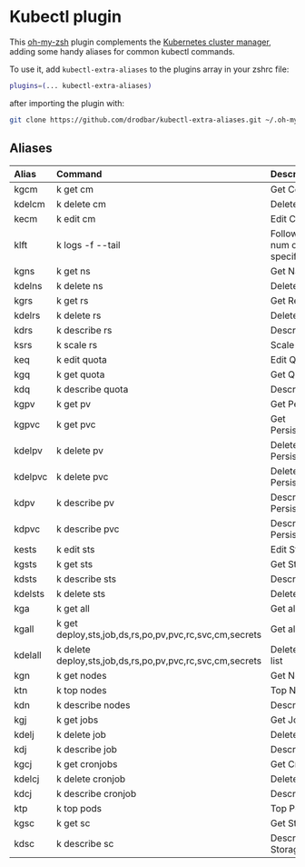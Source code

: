 # Kubectl plugin

This [oh-my-zsh](https://ohmyz.sh/) plugin complements the [Kubernetes cluster manager](https://kubernetes.io/docs/reference/kubectl/kubectl/),
adding some handy aliases for common kubectl commands.

To use it, add `kubectl-extra-aliases` to the plugins array in your zshrc file:

```zsh
plugins=(... kubectl-extra-aliases)
```

after importing the plugin with:

```bash
git clone https://github.com/drodbar/kubectl-extra-aliases.git ~/.oh-my-zsh/custom/plugins/kubectl-extra-aliases
```

## Aliases

| Alias   | Command                             | Description                                                                                      |
|:--------|:------------------------------------|:-------------------------------------------------------------------------------------------------|
| kgcm    | k get cm                                                  | Get Configmaps |
| kdelcm  | k delete cm                                               | Delete Configmaps |
| kecm    | k edit cm                                                 | Edit Configmaps |
| klft    | k logs -f --tail                                          | Follow logs, print first num of lines, to be specified |
| kgns    | k get ns                                                  | Get Namespaces |
| kdelns  | k delete ns                                               | Delete Namespaces |
| kgrs    | k get rs                                                  | Get Replicaset |
| kdelrs  | k delete rs                                               | Delete Replicaset |
| kdrs    | k describe rs                                             | Describe Replicaset |
| ksrs    | k scale rs                                                | Scale Replicaset |
| keq     | k edit quota                                              | Edit Quota |
| kgq     | k get quota                                               | Get Quota |
| kdq     | k describe quota                                          | Describe Quota |
| kgpv    | k get pv                                                  | Get PersistentVolumes |
| kgpvc   | k get pvc                                                 | Get PersistentVolumeClaims |
| kdelpv  | k delete pv                                               | Delete PersistentVolumes |
| kdelpvc | k delete pvc                                              | Delete PersistentVolumeClaims |
| kdpv    | k describe pv                                             | Describe PersistentVolumes|
| kdpvc   | k describe pvc                                            | Describe PersistentVolumeClaims |
| kests   | k edit sts                                                | Edit Statefulsets |
| kgsts   | k get sts                                                 | Get Statefulsets |
| kdsts   | k describe sts                                            | Describe Statefulsets |
| kdelsts | k delete sts                                              | Delete Statefulsets |
| kga     | k get all                                                 | Get all Resources |
| kgall   | k get deploy,sts,job,ds,rs,po,pv,pvc,rc,svc,cm,secrets    | Get all Resources by list |
| kdelall | k delete deploy,sts,job,ds,rs,po,pv,pvc,rc,svc,cm,secrets | Delete all Resources by list |
| kgn     | k get nodes                                               | Get Nodes |
| ktn     | k top nodes                                               | Top Nodes |
| kdn     | k describe nodes                                          | Describe Nodes |
| kgj     | k get jobs                                                | Get Jobs |
| kdelj   | k delete job                                              | Delete Jobs |
| kdj     | k describe job                                            | Describe Jobs |
| kgcj    | k get cronjobs                                            | Get Cronjobs |
| kdelcj  | k delete cronjob                                          | Delete Cronjobs |
| kdcj    | k describe cronjob                                        | Describe Cronjobs |
| ktp     | k top pods                                                | Top Pods |
| kgsc    | k get sc                                                  | Get StorageClasses |
| kdsc    | k describe sc                                             | Describe StorageClasses |
